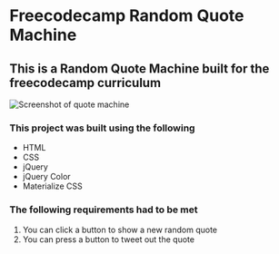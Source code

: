 # Freecodecamp Random Quote Machine

## This is a Random Quote Machine built for the freecodecamp curriculum

![Screenshot of quote machine](https://github.com/Asjas/freecodecamp-random-quote-machine/img/quote-machine.webp "Quote Machine")

### This project was built using the following

* HTML
* CSS
* jQuery
* jQuery Color
* Materialize CSS

### The following requirements had to be met

1. You can click a button to show a new random quote
2. You can press a button to tweet out the quote
